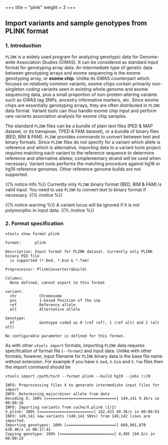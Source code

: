 +++
title = "plink"
weight = 3
+++

## Import variants and sample genotypes from PLINK format


### 1. Introduction

`PLINK` is a widely used program for analyzing genotypic data for Genome-wide Association Studies (GWAS). It can be considered as standard input format for genotyping array data. An intermediate type of genetic data between genotyping arrays and exome sequencing is the exome genotyping array, or **exome chip**. Unlike its GWAS counterpart which focuses on relatively common variants, exome chips contain primarily non-singleton *coding* variants seen in existing whole genome and exome sequencing data, plus a small proportion of non-protein-altering variants such as GWAS tag SNPs, ancestry informative markers, etc. Since exome chips are essentially genotyping arrays, they are often distributed in `PLINK` data format. Variant tools can thus handle exome chip input and perform rare variants association analysis for exome chip samples. 

The standard `PLINK` files can be a bundle of plain text files (PED & MAP dataset, or its transpose, TPED & FAM dataset), or a bundle of binary files (BED, BIM & FAM). `PLINK` provides commands to convert between text and binary formats. Since `PLINK` files do not specify for a variant which allele is reference and which is alternative, importing data to a variant tools project requires matching each variant to the reference sequence to determine reference and alternative alleles; complementary strand will be used when necessary. Variant tools performs the matching procedure against hg18 or hg19 reference genomes. Other reference genome builds are not supported. 


{{% notice info %}}
Currently only `PLINK` binary format (BED, BIM & FAM) is valid input. You need to use `PLINK` to convert text to binary format if necessary. 
{{% /notice %}}

{{% notice warning %}}
A variant locus will be ignored if it is not polymorphic in input data. 
{{% /notice %}}
### 2. Format specification

    vtools show format plink
    
    Format:      plink
    
    Description: Input format for PLINK dataset. Currently only PLINK binary PED file
      is supported (*.bed, *.bim & *.fam)
    
    Preprocessor: PlinkConverter($build)
    
    Columns:
      None defined, cannot export to this format
    
    variant:
      chr          Chromosome
      pos          1-based Position of the snp
      ref          Reference allele
      alt          Alternative allele
    
    Genotype:
      GT           Gentoype coded as 0 (ref ref), 1 (ref alt) and 2 (alt alt)
    
    No configurable parameter is defined for this format.
    

As with other `vtools import` formats, importing `PLINK` data requires specification of format file (`--format`) and input data. Unlike with other formats, however, input filename for `PLINK` binary data is the base file name without extension. For example if you have `X.bed`, `X.bim` and `X.fam` files then the import command should be 



    vtools import /path/to/X --format plink --build hg19 --jobs \\(N
    
    INFO: Preprocessing files X to generate intermediate input files for import
    INFO: Determining major/minor allele from data
    Decoding X: 100% [===============================] 149,141 9.1K/s in 00:00:16
    INFO: Importing variants from cache/X.plink (1/1)
    X.plink: 100% [========================] 162,433 49.3K/s in 00:00:03
    INFO: 149,141 new variants (149,141 SNVs) from 149,142 lines are imported.
    Importing genotypes: 100% [======================] 668,901,870 630.4K/s in 00:17:41
    Copying genotype: 100% [========================] 4,485 194.8/s in 00:00:23
